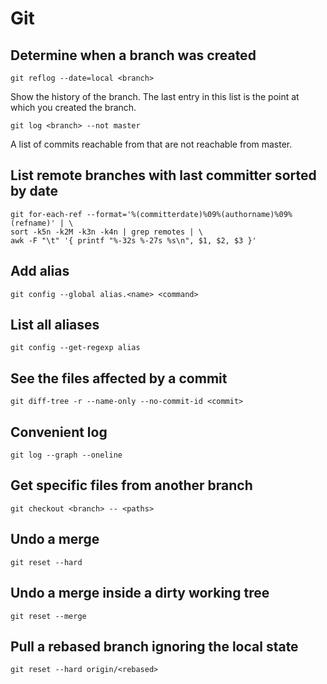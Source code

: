 # Git

## Determine when a branch was created
```git
git reflog --date=local <branch>
```
Show the history of the branch. The last entry in this list is the point at which you created the branch.
```git
git log <branch> --not master
```
A list of commits reachable from <branch> that are not reachable from master.

## List remote branches with last committer sorted by date
```git
git for-each-ref --format='%(committerdate)%09%(authorname)%09%(refname)' | \
sort -k5n -k2M -k3n -k4n | grep remotes | \
awk -F "\t" '{ printf "%-32s %-27s %s\n", $1, $2, $3 }'
```

## Add alias
```git
git config --global alias.<name> <command>
```

## List all aliases
```git
git config --get-regexp alias
```

## See the files affected by a commit
```git
git diff-tree -r --name-only --no-commit-id <commit>
```

## Convenient log
```git
git log --graph --oneline
```

## Get specific files from another branch
```git
git checkout <branch> -- <paths>
```

## Undo a merge
```git
git reset --hard
```

## Undo a merge inside a dirty working tree
```git
git reset --merge
```

## Pull a rebased branch ignoring the local state
```git
git reset --hard origin/<rebased>
```
